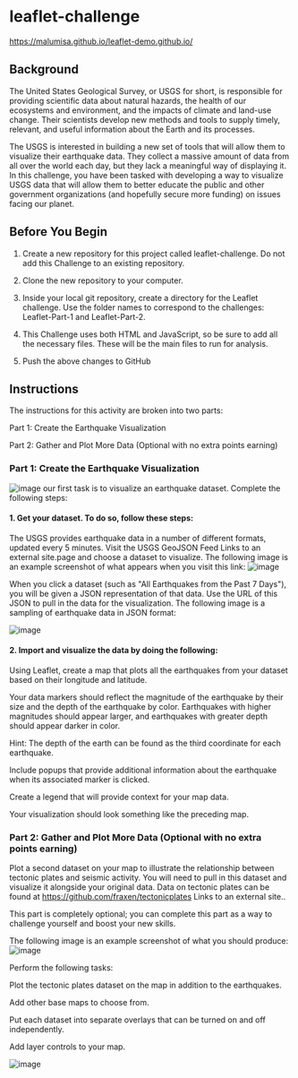 # leaflet-challenge

https://malumisa.github.io/leaflet-demo.github.io/

## Background
The United States Geological Survey, or USGS for short, is responsible for providing scientific data about natural hazards, the health of our ecosystems and environment, and the impacts of climate and land-use change. Their scientists develop new methods and tools to supply timely, relevant, and useful information about the Earth and its processes.

The USGS is interested in building a new set of tools that will allow them to visualize their earthquake data. They collect a massive amount of data from all over the world each day, but they lack a meaningful way of displaying it. In this challenge, you have been tasked with developing a way to visualize USGS data that will allow them to better educate the public and other government organizations (and hopefully secure more funding) on issues facing our planet.

## Before You Begin
1. Create a new repository for this project called leaflet-challenge. Do not add this Challenge to an existing repository.

2. Clone the new repository to your computer.

3. Inside your local git repository, create a directory for the Leaflet challenge. Use the folder names to correspond to the challenges: Leaflet-Part-1 and Leaflet-Part-2.

4. This Challenge uses both HTML and JavaScript, so be sure to add all the necessary files. These will be the main files to run for analysis.

5. Push the above changes to GitHub

## Instructions
The instructions for this activity are broken into two parts:

Part 1: Create the Earthquake Visualization

Part 2: Gather and Plot More Data (Optional with no extra points earning)

### Part 1: Create the Earthquake Visualization

![image](https://user-images.githubusercontent.com/111699427/218159279-c7237abd-b970-45a7-8571-cbfcf8307f63.png)
our first task is to visualize an earthquake dataset. Complete the following steps:

#### 1. Get your dataset. To do so, follow these steps:

The USGS provides earthquake data in a number of different formats, updated every 5 minutes. Visit the USGS GeoJSON Feed Links to an external site.page and choose a dataset to visualize. The following image is an example screenshot of what appears when you visit this link:
![image](https://user-images.githubusercontent.com/111699427/218159548-93af016a-408f-4db5-b723-980062382223.png)

When you click a dataset (such as "All Earthquakes from the Past 7 Days"), you will be given a JSON representation of that data. Use the URL of this JSON to pull in the data for the visualization. The following image is a sampling of earthquake data in JSON format:

![image](https://user-images.githubusercontent.com/111699427/218159625-3d7206a4-4600-4415-b249-fc309e174401.png)

#### 2. Import and visualize the data by doing the following:

Using Leaflet, create a map that plots all the earthquakes from your dataset based on their longitude and latitude.

Your data markers should reflect the magnitude of the earthquake by their size and the depth of the earthquake by color. Earthquakes with higher magnitudes should appear larger, and earthquakes with greater depth should appear darker in color.

Hint: The depth of the earth can be found as the third coordinate for each earthquake.

Include popups that provide additional information about the earthquake when its associated marker is clicked.

Create a legend that will provide context for your map data.

Your visualization should look something like the preceding map.

### Part 2: Gather and Plot More Data (Optional with no extra points earning)
Plot a second dataset on your map to illustrate the relationship between tectonic plates and seismic activity. You will need to pull in this dataset and visualize it alongside your original data. Data on tectonic plates can be found at https://github.com/fraxen/tectonicplates Links to an external site..

This part is completely optional; you can complete this part as a way to challenge yourself and boost your new skills.

The following image is an example screenshot of what you should produce:
![image](https://user-images.githubusercontent.com/111699427/218159788-ffc29b54-4bd2-44d8-bf43-3d3ef87de4b5.png)

Perform the following tasks:

Plot the tectonic plates dataset on the map in addition to the earthquakes.

Add other base maps to choose from.

Put each dataset into separate overlays that can be turned on and off independently.

Add layer controls to your map.


![image](https://user-images.githubusercontent.com/111699427/222936306-75733de4-b509-4071-aa7c-d9b354ab86dd.png)
